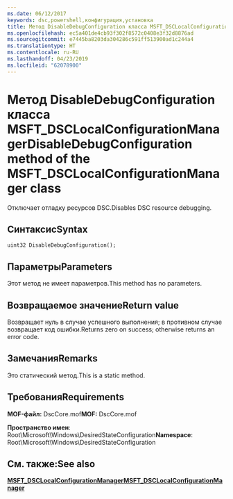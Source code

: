 ```yaml
---
ms.date: 06/12/2017
keywords: dsc,powershell,конфигурация,установка
title: Метод DisableDebugConfiguration класса MSFT_DSCLocalConfigurationManager
ms.openlocfilehash: ec5a401de4cb93f302f8572c0408e3f32d8876ad
ms.sourcegitcommit: e7445ba8203da304286c591ff513900ad1c244a4
ms.translationtype: HT
ms.contentlocale: ru-RU
ms.lasthandoff: 04/23/2019
ms.locfileid: "62078900"
---
```

# <a name="disabledebugconfiguration-method-of-the-msftdsclocalconfigurationmanager-class"></a><span data-ttu-id="d4560-103">Метод DisableDebugConfiguration класса MSFT_DSCLocalConfigurationManager</span><span class="sxs-lookup"><span data-stu-id="d4560-103">DisableDebugConfiguration method of the MSFT_DSCLocalConfigurationManager class</span></span>

<span data-ttu-id="d4560-104">Отключает отладку ресурсов DSC.</span><span class="sxs-lookup"><span data-stu-id="d4560-104">Disables DSC resource debugging.</span></span>

## <a name="syntax"></a><span data-ttu-id="d4560-105">Синтаксис</span><span class="sxs-lookup"><span data-stu-id="d4560-105">Syntax</span></span>

```mof
uint32 DisableDebugConfiguration();
```

## <a name="parameters"></a><span data-ttu-id="d4560-106">Параметры</span><span class="sxs-lookup"><span data-stu-id="d4560-106">Parameters</span></span>

<span data-ttu-id="d4560-107">Этот метод не имеет параметров.</span><span class="sxs-lookup"><span data-stu-id="d4560-107">This method has no parameters.</span></span>

## <a name="return-value"></a><span data-ttu-id="d4560-108">Возвращаемое значение</span><span class="sxs-lookup"><span data-stu-id="d4560-108">Return value</span></span>

<span data-ttu-id="d4560-109">Возвращает нуль в случае успешного выполнения; в противном случае возвращает код ошибки.</span><span class="sxs-lookup"><span data-stu-id="d4560-109">Returns zero on success; otherwise returns an error code.</span></span>

## <a name="remarks"></a><span data-ttu-id="d4560-110">Замечания</span><span class="sxs-lookup"><span data-stu-id="d4560-110">Remarks</span></span>

<span data-ttu-id="d4560-111">Это статический метод.</span><span class="sxs-lookup"><span data-stu-id="d4560-111">This is a static method.</span></span>

## <a name="requirements"></a><span data-ttu-id="d4560-112">Требования</span><span class="sxs-lookup"><span data-stu-id="d4560-112">Requirements</span></span>

<span data-ttu-id="d4560-113">**MOF-файл:** DscCore.mof</span><span class="sxs-lookup"><span data-stu-id="d4560-113">**MOF:** DscCore.mof</span></span>

<span data-ttu-id="d4560-114">**Пространство имен**: Root\Microsoft\Windows\DesiredStateConfiguration</span><span class="sxs-lookup"><span data-stu-id="d4560-114">**Namespace**: Root\Microsoft\Windows\DesiredStateConfiguration</span></span>

## <a name="see-also"></a><span data-ttu-id="d4560-115">См. также:</span><span class="sxs-lookup"><span data-stu-id="d4560-115">See also</span></span>

[<span data-ttu-id="d4560-116">**MSFT_DSCLocalConfigurationManager**</span><span class="sxs-lookup"><span data-stu-id="d4560-116">**MSFT_DSCLocalConfigurationManager**</span></span>](msft-dsclocalconfigurationmanager.md)